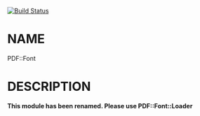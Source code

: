 [![Build Status](https://travis-ci.org/p6-pdf/PDF-Font-p6.svg?branch=master)](https://travis-ci.org/p6-pdf/PDF-Font-p6)

NAME
====

PDF::Font

DESCRIPTION
===========

**This module has been renamed. Please use PDF::Font::Loader**
